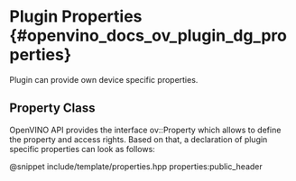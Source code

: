 # Plugin Properties {#openvino_docs_ov_plugin_dg_properties}

Plugin can provide own device specific properties.

Property Class
------------------------

OpenVINO API provides the interface ov::Property which allows to define the property and access rights. Based on that, a declaration of plugin specific properties can look as follows: 

@snippet include/template/properties.hpp properties:public_header
